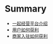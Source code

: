 # Summary

* [一起经营平台介绍](README.md)
* [用户如何获利](fen-cheng-gui-ze-she-ji.md)
* [商家入驻如何获利](shang-jia-ru-zhu-ru-he-huo-li.md)

